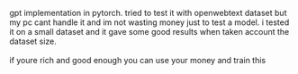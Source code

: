 gpt implementation in pytorch. tried to test it with openwebtext dataset but my pc cant handle it and im not wasting money just to test a model. i tested it on a small dataset and it gave some good results when taken account the dataset size.\
\
if youre rich and good enough you can use your money and train this
